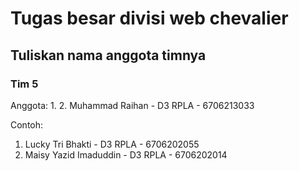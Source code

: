 # Tugas besar divisi web chevalier

## Tuliskan nama anggota timnya

### Tim 5

Anggota:
1. 
2. Muhammad Raihan - D3 RPLA - 6706213033

Contoh:
1. Lucky Tri Bhakti - D3 RPLA - 6706202055
2. Maisy Yazid Imaduddin - D3 RPLA - 6706202014
